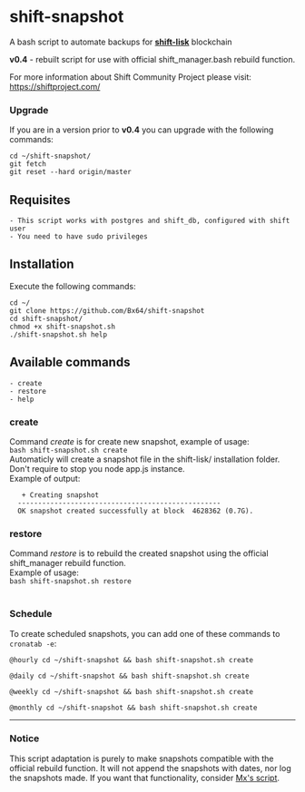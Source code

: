 # shift-snapshot
A bash script to automate backups for [**shift-lisk**](https://github.com/ShiftNrg/shift-lisk) blockchain

**v0.4** - rebuilt script for use with official shift_manager.bash rebuild function.

For more information about Shift Community Project please visit: https://shiftproject.com/

### Upgrade

If you are in a version prior to **v0.4** you can upgrade with the following commands:

```
cd ~/shift-snapshot/ 
git fetch
git reset --hard origin/master
```

## Requisites
    - This script works with postgres and shift_db, configured with shift user
    - You need to have sudo privileges

## Installation

Execute the following commands:
```
cd ~/
git clone https://github.com/Bx64/shift-snapshot
cd shift-snapshot/
chmod +x shift-snapshot.sh
./shift-snapshot.sh help
```

## Available commands

    - create
    - restore
    - help

### create

Command _create_ is for create new snapshot, example of usage:<br>
`bash shift-snapshot.sh create`<br>
Automaticly will create a snapshot file in the shift-lisk/ installation folder.<br>
Don't require to stop you node app.js instance.<br>
Example of output:<br>
```
   + Creating snapshot                                
  -------------------------------------------------- 
  OK snapshot created successfully at block  4628362 (0.7G).
```

### restore

Command _restore_ is to rebuild the created snapshot using the official shift_manager rebuild function.<br>
Example of usage:<br>
`bash shift-snapshot.sh restore`<br>
<br>

### Schedule

To create scheduled snapshots, you can add one of these commands to `cronatab -e`:

```
@hourly cd ~/shift-snapshot && bash shift-snapshot.sh create

@daily cd ~/shift-snapshot && bash shift-snapshot.sh create

@weekly cd ~/shift-snapshot && bash shift-snapshot.sh create

@monthly cd ~/shift-snapshot && bash shift-snapshot.sh create
```

-------------------------------------------------------------

### Notice

This script adaptation is purely to make snapshots compatible with the official rebuild function.
It will not append the snapshots with dates, nor log the snapshots made. If you want that functionality, consider [Mx's script](https://github.com/MxShift/shift-snapshot).